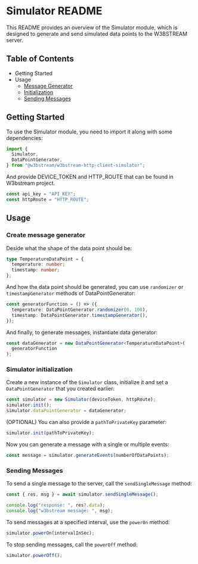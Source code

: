 # Simulator README

This README provides an overview of the Simulator module, which is designed to generate and send simulated data points to the W3BSTREAM server.

## Table of Contents

- Getting Started
- Usage
  - [Message Generator](#create-message-generator)
  - [Initialization](#simulator-initialization)
  - [Sending Messages](#sending-messages)

## Getting Started

To use the Simulator module, you need to import it along with some dependencies:

```ts
import {
  Simulator,
  DataPointGenerator,
} from "@w3bstream/w3bstream-http-client-simulator";
```

And provide DEVICE_TOKEN and HTTP_ROUTE that can be found in W3bstream project.

```ts
const api_key = "API_KEY";
const httpRoute = "HTTP_ROUTE";
```

## Usage

### Create message generator

Deside what the shape of the data point should be:

```ts
type TemperatureDataPoint = {
  temperature: number;
  timestamp: number;
};
```

And how the data point should be generated, you can use `randomizer` or `timestampGenerator` methods of DataPointGenerator:

```ts
const generatorFunction = () => ({
  temperature: DataPointGenerator.randomizer(0, 100),
  timestamp: DataPointGenerator.timestampGenerator(),
});
```

And finally, to generate messages, instantiate data generator:

```ts
const dataGenerator = new DataPointGenerator<TemperatureDataPoint>(
  generatorFunction
);
```

### Simulator initialization

Create a new instance of the `Simulator` class, initialize it and set a `DataPointGenerator` that you created earlier:

```ts
const simulator = new Simulator(deviceToken, httpRoute);
simulator.init();
simulator.dataPointGenerator = dataGenerator;
```

(OPTIONAL) You can also provide a `pathToPrivateKey` parameter:

```ts
simulator.init(pathToPrivateKey);
```

Now you can generate a message with a single or multiple events:

```ts
const message = simulator.generateEvents(numberOfDataPoints);
```

### Sending Messages

To send a single message to the server, call the `sendSingleMessage` method:

```ts
const { res, msg } = await simulator.sendSingleMessage();

console.log("response: ", res?.data);
console.log("w3bstream message: ", msg);
```

To send messages at a specified interval, use the `powerOn` method:

```ts
simulator.powerOn(intervalInSec);
```

To stop sending messages, call the `powerOff` method:

```ts
simulator.powerOff();
```
